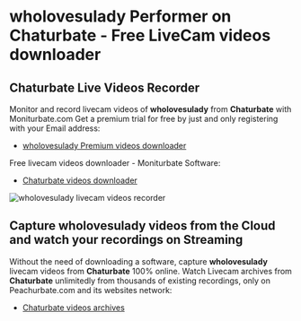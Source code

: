 # wholovesulady Performer on Chaturbate - Free LiveCam videos downloader

## Chaturbate Live Videos Recorder

Monitor and record livecam videos of **wholovesulady** from **Chaturbate** with Moniturbate.com
Get a premium trial for free by just and only registering with your Email address:
* [wholovesulady Premium videos downloader](https://moniturbate.com/request-demo-licence-key.html)

Free livecam videos downloader - Moniturbate Software:
* [Chaturbate videos downloader](https://moniturbate.com/moniturbate-download-software.html)

![wholovesulady livecam videos recorder](https://peachurnet.com/templates/moniturbate-software.png)


## Capture wholovesulady videos from the Cloud and watch your recordings on Streaming

Without the need of downloading a software, capture **wholovesulady** livecam videos from **Chaturbate** 100% online.
Watch Livecam archives from **Chaturbate** unlimitedly from thousands of existing recordings, only on Peachurbate.com and its websites network:
* [Chaturbate videos archives](https://peachurnet.com/)